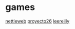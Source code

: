 # games

[nettleweb](https://github.com/nettleweb/nettleweb)
[proyecto26](https://github.com/proyecto26/awesome-jsgames)
[leereilly](https://github.com/leereilly/games)
